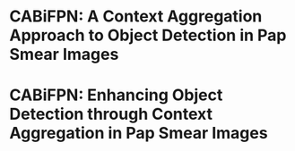 # CABiFPN: A Context Aggregation Approach to Object Detection in Pap Smear Images
# CABiFPN: Enhancing Object Detection through Context Aggregation in Pap Smear Images